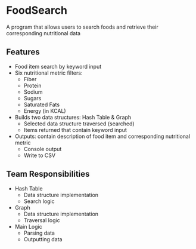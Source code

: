 # FoodSearch
A program that allows users to search foods and retrieve their corresponding nutritional data 

## Features
- Food item search by keyword input
- Six nutritional metric filters: 
  - Fiber
  - Protein
  - Sodium
  - Sugars
  - Saturated Fats
  - Energy (in KCAL)
- Builds two data structures: Hash Table & Graph
  - Selected data structure traversed (searched)
  - Items returned that contain keyword input
- Outputs: contain description of food item and corresponding nutritional metric
  - Console output
  - Write to CSV 

## Team Responsibilities
- Hash Table
  - Data structure implementation
  - Search logic
- Graph
  - Data structure implementation
  - Traversal logic
- Main Logic
  - Parsing data
  - Outputting data